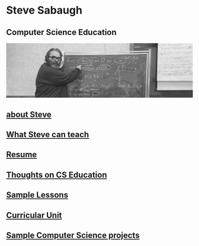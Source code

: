 # Steve Sabaugh
## Computer Science Education
![](https://github.com/SAYbaw/Portfolio/blob/main/assets/banner.jpeg)

## [about Steve](https://github.com/SAYbaw/Portfolio/blob/main/about.md)
## [What Steve can teach](https://github.com/SAYbaw/Portfolio/blob/main/classes.md)
## [Resume](https://github.com/SAYbaw/Portfolio/blob/main/assets/Sabaugh%20resume%202022%2003%2021.pdf)
## [Thoughts on CS Education](https://github.com/SAYbaw/Portfolio/blob/main/thoughts.md)
## [Sample Lessons](https://github.com/SAYbaw/Portfolio/blob/main/lessons.md)
## [Curricular Unit](https://github.com/hunter-teacher-cert/unit_plan-stevesolo)
## [Sample Computer Science projects](https://github.com/SAYbaw/Portfolio/blob/main/CSprojects.md)


